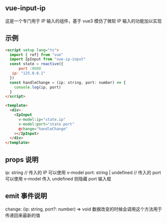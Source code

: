 ## vue-input-ip

这是一个专门用于 IP 输入的组件，基于 vue3 模仿了微软 IP 输入的功能加以实现

## 示例

```html
<script setup lang="ts">
  import { ref} from "vue"
  import IpInput from "vue-ip-input"
  const state = reactive({
      port :8080
   ip: "125.0.0.1"
  })
  const handleChange = (ip: string, port: number) => {
    console.log(ip, port)
  }
</script>

<template>
  <div>
    <IpInput
      v-model:ip="state.ip"
      v-model:port="state.port"
      @change="handleChange"
    ></IpInput>
  </div>
</template>
```

## props 说明

ip: string // 传入的 IP 可以使用 v-model
port: string | undefined // 传入的 port 可以使用 v-model 传入 undefined 则隐藏 port 输入框

## emit 事件说明

change: (ip: string, port?: number) => void 数据改变的时候会调用这个方法用于传递回来最新的值
